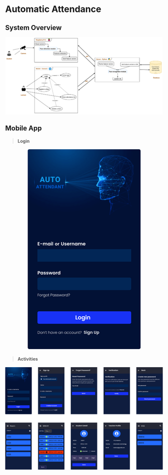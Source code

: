 # Automatic Attendance

## System Overview
<p align="center">
    <img src="Pictures/system_overview.png" alt="alt text" style="max-width:100%;">
</p>

## Mobile App

>#### Login
<p align="center">
    <img src="Pictures/Mobile/login.png" alt="alt text" style="max-width:100%;">
</p>

>#### Activities
<p align="center">
    <img src="Pictures/Mobile/activities.png" alt="alt text" style="max-width:100%;">
</p>
